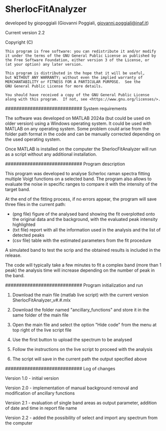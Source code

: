 # SherlocFitAnalyzer
developed by giopoggiali (Giovanni Poggiali, giovanni.poggiali@inaf.it)

Current version 2.2

Copyright (C) 

    This program is free software: you can redistribute it and/or modify
    it under the terms of the GNU General Public License as published by
    the Free Software Foundation, either version 3 of the License, or
    (at your option) any later version.

    This program is distributed in the hope that it will be useful,
    but WITHOUT ANY WARRANTY; without even the implied warranty of
    MERCHANTABILITY or FITNESS FOR A PARTICULAR PURPOSE.  See the
    GNU General Public License for more details.

    You should have received a copy of the GNU General Public License
    along with this program.  If not, see <https://www.gnu.org/licenses/>.


############################
System requirements

The software was developed on MATLAB 2024a (but could be used on older version) using a Windows operating system. It could be used with MATLAB on any operating system.
Some problem could arise from the folder path format in the code and can be manually corrected depending on the used operating system.

Once MATLAB is installed on the computer the SherlocFitAnalyzer will run as a script without any additional installation.


############################
Program description

This program was developed to analyse Scherloc raman spectra fitting multiple Voigt functions on a selected band.
The program also allows to evaluate the noise in specific ranges to compare it with the intensity of the target band.

At the end of the fitting process, if no errors appear, the program will save three files in the current path:
- (png file) figure of the analysed band showing the fit overplotted onto the original data and the background, with the evaluated peak intensity highlighted
- (txt file) report with all the information used in the analysis and the list of detected peaks
- (csv file) table with the estimated parameters from the fit procedure

A simulated band to test the scrip and the obtained results is included in the release.

The code will typically take a few minutes to fit a complex band (more than 1 peak) the analysis time will increase depending on the number of peak in the band.

############################
Program initialization and run

1) Download the main file (matlab live script) with the current version
SherlocFitAnalyzer_v#.#.mlx

2) Download the folder named "ancillary_functions" and store it in the same folder of the main file

3) Open the main file and select the option "Hide code" from the menu at top right of the live script file

4) Use the first button to upload the spectrum to be analysed

5) Follow the instructions on the live script to proceed with the analysis

6) The script will save in the current path the output specified above


############################
Log of changes

Version 1.0 - initial version

Version 2.0 - implementation of manual background removal and modification of ancillary functions

Version 2.1 - evaluation of single band areas as output parameter, addition of date and time in report file name

Version 2.2 - added the possibility of select and import any spectrum from the computer

